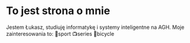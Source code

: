 # To jest strona o mnie
Jestem Łukasz, studiuję informatykę i systemy inteligentne na AGH. Moje zainteresowania to:
🏅sport
📺series
🚴bicycle

